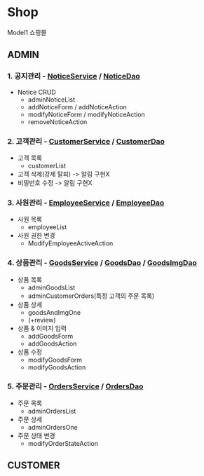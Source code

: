 # Shop
Model1 쇼핑몰
## ADMIN
### 1. 공지관리 - [NoticeService](https://github.com/gugu99/shop/blob/master/shop/src/main/java/service/NoticeService.java) / [NoticeDao](https://github.com/gugu99/shop/blob/master/shop/src/main/java/repository/NoticeDao.java)
  - Notice CRUD
    - adminNoticeList
    - addNoticeForm / addNoticeAction
    - modifyNoticeForm / modifyNoticeAction
    - removeNoticeAction
### 2. 고객관리 - [CustomerService](https://github.com/gugu99/shop/blob/master/shop/src/main/java/service/CustomerService.java) / [CustomerDao](https://github.com/gugu99/shop/blob/master/shop/src/main/java/repository/CustomerDao.java)
  - 고객 목록
    - customerList
  - 고객 삭제(강제 탈퇴) -> 알림 구현X
  - 비밀번호 수정 -> 알림 구현X
### 3. 사원관리 - [EmployeeService](https://github.com/gugu99/shop/blob/master/shop/src/main/java/service/EmployeeService.java) / [EmployeeDao](https://github.com/gugu99/shop/blob/master/shop/src/main/java/repository/EmployeeDao.java)
  - 사원 목록
    - employeeList
  - 사원 권한 변경
    - ModifyEmployeeActiveAction
### 4. 상품관리 - [GoodsService](https://github.com/gugu99/shop/blob/master/shop/src/main/java/service/GoodsService.java) / [GoodsDao](https://github.com/gugu99/shop/blob/master/shop/src/main/java/repository/GoodsDao.java) / [GoodsImgDao](https://github.com/gugu99/shop/blob/master/shop/src/main/java/repository/GoodsImgDao.java)
  - 상품 목록
    - adminGoodsList
    - adminCustomerOrders(특정 고객의 주문 목록)
  - 상품 상세
    - goodsAndImgOne
    - (+review)
  - 상품 & 이미지 입력
    - addGoodsForm
    - addGoodsAction
  - 상품 수정
    - modifyGoodsForm
    - modifyGoodsAction
### 5. 주문관리 - [OrdersService](https://github.com/gugu99/shop/blob/master/shop/src/main/java/service/OrdersService.java) / [OrdersDao](https://github.com/gugu99/shop/blob/master/shop/src/main/java/repository/OrdersDao.java)
  - 주문 목록
    - adminOrdersList
  - 주문 상세
    - adminOrdersOne
  - 주문 상태 변경
    - modifyOrderStateAction
## CUSTOMER

